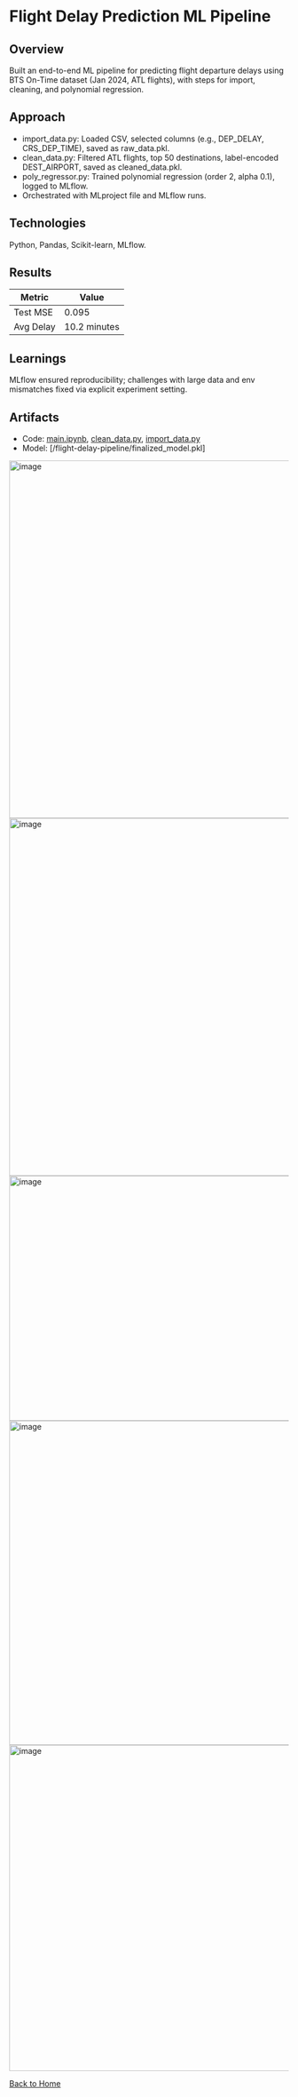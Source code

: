 # Flight Delay Prediction ML Pipeline

## Overview
Built an end-to-end ML pipeline for predicting flight departure delays using BTS On-Time dataset (Jan 2024, ATL flights), with steps for import, cleaning, and polynomial regression.

## Approach
- import_data.py: Loaded CSV, selected columns (e.g., DEP_DELAY, CRS_DEP_TIME), saved as raw_data.pkl.
- clean_data.py: Filtered ATL flights, top 50 destinations, label-encoded DEST_AIRPORT, saved as cleaned_data.pkl.
- poly_regressor.py: Trained polynomial regression (order 2, alpha 0.1), logged to MLflow.
- Orchestrated with MLproject file and MLflow runs.

## Technologies
Python, Pandas, Scikit-learn, MLflow.

## Results
| Metric          | Value          |
|-----------------|----------------|
| Test MSE        | 0.095          |
| Avg Delay       | 10.2 minutes   |

## Learnings
MLflow ensured reproducibility; challenges with large data and env mismatches fixed via explicit experiment setting.

## Artifacts
- Code: [main.ipynb](../Flight_Delay_Prediction_ML_Pipeline/poly_regressor_Python_1.0.0.ipynb), [clean_data.py](../Flight_Delay_Prediction_ML_Pipeline/scripts/clean_data), [import_data.py](../Flight_Delay_Prediction_ML_Pipeline/scripts/import_data)
- Model: [/flight-delay-pipeline/finalized_model.pkl]
<img width="585" height="644" alt="image" src="https://github.com/user-attachments/assets/48ab49dc-d8ff-4221-a0b5-249fa4c34aee" />

<img width="585" height="644" alt="image" src="https://github.com/user-attachments/assets/d33c0bcf-9f4c-46df-9d96-9f7f97b426c0" />

<img width="833" height="441" alt="image" src="https://github.com/user-attachments/assets/00cdc854-3f80-4f69-b5c0-3c7305716380" />

<img width="1274" height="584" alt="image" src="https://github.com/user-attachments/assets/f87af539-6c33-496d-93bd-87aedd8e0ecc" />

<img width="1276" height="587" alt="image" src="https://github.com/user-attachments/assets/adc7b8e1-f53a-4c87-b8a4-a4576aabb0bd" />


[Back to Home](/)
